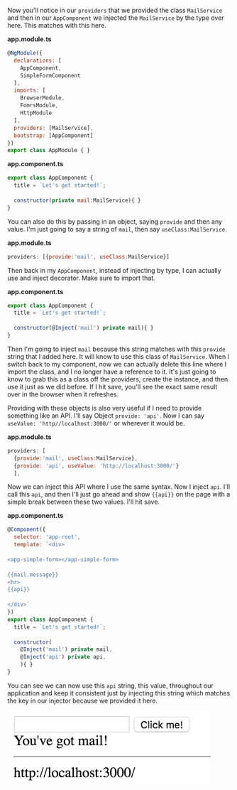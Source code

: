 Now you'll notice in our `providers` that we provided the class `MailService` and then in our `AppComponent` we injected the `MailService` by the type over here. This matches with this here.

**app.module.ts**
``` javascript
@NgModule({
  declarations: [
    AppComponent,
    SimpleFormComponent
  ],
  imports: [
    BrowserModule,
    FomrsModule,
    HttpModule
  ],
  providers: [MailService],
  bootstrap: [AppComponent]
})
export class AppModule { }
```
**app.component.ts**
``` javascript
export class AppComponent {
  title = `Let's get started!`;

  constructor(private mail:MailService){ }
}
```
You can also do this by passing in an object, saying `provide` and then any value. I'm just going to say a string of `mail`, then say `useClass:MailService`. 

**app.module.ts**
``` javascript
providers: [{provide:'mail', useClass:MailService}]
```
Then back in my `AppComponent`, instead of injecting by type, I can actually use and inject decorator. Make sure to import that.

**app.component.ts**
``` javascript
export class AppComponent {
  title = `Let's get started!`;

  constructor(@Inject('mail') private mail){ }
}
```
Then I'm going to inject `mail` because this string matches with this `provide` string that I added here. It will know to use this class of `MailService`. When I switch back to my component, now we can actually delete this line where I import the class, and I no longer have a reference to it. It's just going to know to grab this as a class off the providers, create the instance, and then use it just as we did before. If I hit save, you'll see the exact same result over in the browser when it refreshes.

Providing with these objects is also very useful if I need to provide something like an API. I'll say Object `provide: 'api'`. Now I can say `useValue: 'http//localhost:3000/'` or wherever it would be. 

**app.module.ts**
``` javascript
providers: [
  {provide:'mail', useClass:MailService},
  {provide: 'api', useValue: 'http://localhost:3000/'}
  ],
```
Now we can inject this API where I use the same syntax. Now I inject `api`. I'll call this `api`, and then I'll just go ahead and show `{{api}}` on the page with a simple break between these two values. I'll hit save.

**app.component.ts**
``` javascript
@Component({
  selector: 'app-root',
  template: `<div>

<app-simple-form></app-simple-form>

{{mail.message}}
<hr>
{{api}}

</div>`
})
export class AppComponent {
  title = `Let's get started!`;

  constructor(
    @Inject('mail') private mail,
    @Inject('api') private api,
    ){ }
}
```
You can see we can now use this `api` string, this value, throughout our application and keep it consistent just by injecting this string which matches the key in our injector because we provided it here.

![Output](../images/angular-2-using-the-inject-decorator-api.png)